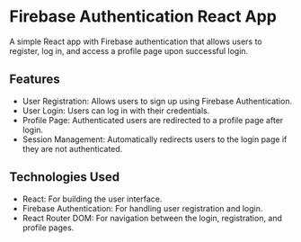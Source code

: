 <h1>Firebase Authentication React App
</h1>

<p>A simple React app with Firebase authentication that allows users to register, log in, and access a profile page upon successful login.</p>

<h2>Features</h2>
<ul>
<li>User Registration: Allows users to sign up using Firebase Authentication.</li>
<li>User Login: Users can log in with their credentials.</li>
<li>Profile Page: Authenticated users are redirected to a profile page after login.</li>
<li>Session Management: Automatically redirects users to the login page if they are not authenticated.</li>
</ul>

<h2>Technologies Used</h2>
<ul>
<li>React: For building the user interface.</li>
<li>Firebase Authentication: For handling user registration and login.
</li>
<li>React Router DOM: For navigation between the login, registration, and profile pages.</li>
</ul>
